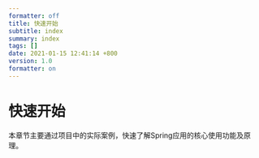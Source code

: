 ```yaml
---
formatter: off
title: 快速开始 
subtitle: index 
summary: index 
tags: [] 
date: 2021-01-15 12:41:14 +800 
version: 1.0
formatter: on
---
```


# 快速开始

本章节主要通过项目中的实际案例，快速了解Spring应用的核心使用功能及原理。